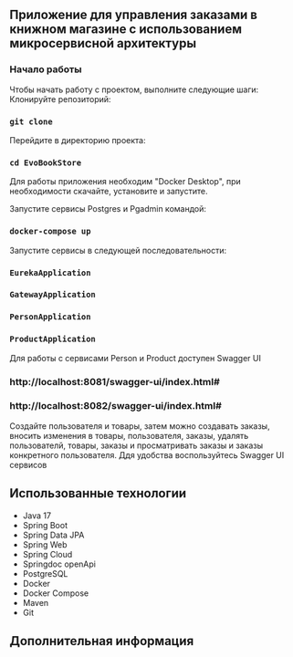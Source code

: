 ## Приложение для управления заказами в книжном магазине с использованием микросервисной архитектуры

### Начало работы
Чтобы начать работу с проектом, выполните следующие шаги:
Клонируйте репозиторий: 
### `git clone`
Перейдите в директорию проекта: 
### `cd EvoBookStore`

Для работы приложения необходим "Docker Desktop", при необходимости скачайте, установите и запустите.

Запустите сервисы Postgres и Pgadmin командой: 
### `docker-compose up`

Запустите сервисы в следующей последовательности:
### `EurekaApplication`
### `GatewayApplication`
### `PersonApplication`
### `ProductApplication`

Для работы с сервисами Person и Product доступен Swagger UI
###  http://localhost:8081/swagger-ui/index.html#
###  http://localhost:8082/swagger-ui/index.html#

Создайте пользователя и товары, затем можно создавать заказы, вносить изменения в товары, пользователя, заказы, удалять пользователй, товары, заказы и просматривать заказы и заказы конкретного пользователя. Ддя удобства воспользуйтесь Swagger UI сервисов

## Использованные технологии

- Java 17
- Spring Boot
- Spring Data JPA
- Spring Web
- Spring Cloud
- Springdoc openApi
- PostgreSQL
- Docker
- Docker Compose
- Maven
- Git

## Дополнительная информация
